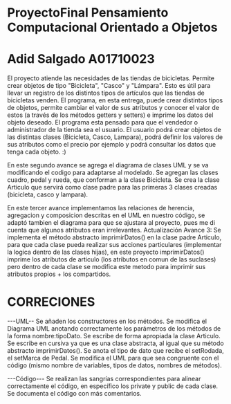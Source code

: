 # ProyectoFinal Pensamiento Computacional Orientado a Objetos
# Adid Salgado A01710023
El proyecto atiende las necesidades de las tiendas de bicicletas. Permite crear objetos de tipo "Bicicleta", "Casco" y "Lámpara". Esto es útil para  llevar un registro de los distintos tipos de artículos que las tiendas de bicicletas venden.
El programa, en esta entrega, puede crear distintos tipos de objetos, permite cambiar el valor de sus atributos y conocer el valor de estos (a través de los métodos getters y setters) e imprime los datos del objeto deseado.
El programa esta pensado para que el vendedor o administrador de la tienda sea el usuario. El usuario podrá crear objetos de las distintas clases (Bicicleta, Casco, Lampara), podrá definir los valores de sus atributos como el precio por ejemplo y podrá consultar los datos que tenga cada objeto.
:)

En este segundo avance se agrega el diagrama de clases UML y se va modificando el codigo para adaptarse al modelado. Se agregan las clases cuadro, pedal y rueda, que conforman a la clase Bicicleta. Se crea la clase Articulo que servirá como clase padre para las primeras 3 clases creadas (bicicleta, casco y lampara).

En este tercer avance implementamos las relaciones de herencia, agregacion y composicion descritas en el UML en nuestro código, se adaptó tambien el diagrama para que se ajustara al proyecto, pues me di cuenta que algunos atributos eran irrelevantes. 
Actualización Avance 3: 
Se implementa el método abstracto imprimirDatos() en la clase padre Articulo, para que cada clase pueda realizar sus acciones particulares (implementar la logica dentro de las clases hijas), en este proyecto imprimirDatos() imprime los atributos de articulo (los atributos en comun de las suclases) pero dentro de cada clase se modifica este metodo para imprimir sus atributos propios + los compartidos.

# CORRECIONES

---UML--
Se añaden los constructores en los métodos.
Se modifica el Diagrama UML anotando correctamente los parámetros de los métodos de la forma nombre:tipoDato.
Se escribe de forma apropiada la clase Articulo. Se escribe en cursiva ya que es una clase abstracta, al igual que su método abstracto imprimirDatos().
Se anota el tipo de dato que recibe el setRodada, el setMarca de Pedal.
Se modifica el UML para que sea congruente con el código (mismo nombre de variables, tipos de datos, nombres de métodos).

---Código---
Se realizan las sangrías correspondientes para alinear correctamente el código, en específico los private y public de cada clase.
Se documenta el código con más comentarios.
